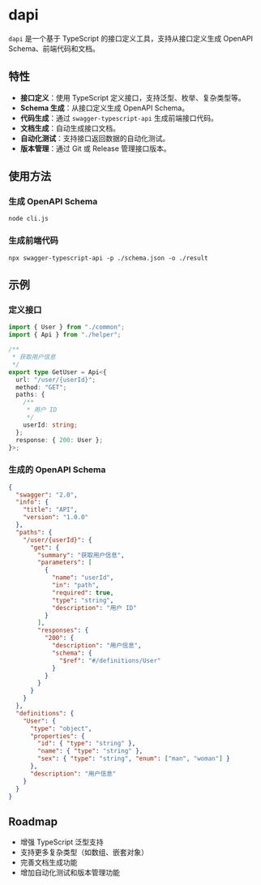 # dapi

`dapi` 是一个基于 TypeScript 的接口定义工具，支持从接口定义生成 OpenAPI Schema、前端代码和文档。

## 特性

- **接口定义**：使用 TypeScript 定义接口，支持泛型、枚举、复杂类型等。
- **Schema 生成**：从接口定义生成 OpenAPI Schema。
- **代码生成**：通过 `swagger-typescript-api` 生成前端接口代码。
- **文档生成**：自动生成接口文档。
- **自动化测试**：支持接口返回数据的自动化测试。
- **版本管理**：通过 Git 或 Release 管理接口版本。

## 使用方法

### 生成 OpenAPI Schema

```shell
node cli.js
```

### 生成前端代码

```shell
npx swagger-typescript-api -p ./schema.json -o ./result
```

## 示例

### 定义接口

```typescript
import { User } from "./common";
import { Api } from "./helper";

/**
 * 获取用户信息
 */
export type GetUser = Api<{
  url: "/user/{userId}";
  method: "GET";
  paths: {
    /**
     * 用户 ID
     */
    userId: string;
  };
  response: { 200: User };
}>;
```

### 生成的 OpenAPI Schema

```json
{
  "swagger": "2.0",
  "info": {
    "title": "API",
    "version": "1.0.0"
  },
  "paths": {
    "/user/{userId}": {
      "get": {
        "summary": "获取用户信息",
        "parameters": [
          {
            "name": "userId",
            "in": "path",
            "required": true,
            "type": "string",
            "description": "用户 ID"
          }
        ],
        "responses": {
          "200": {
            "description": "用户信息",
            "schema": {
              "$ref": "#/definitions/User"
            }
          }
        }
      }
    }
  },
  "definitions": {
    "User": {
      "type": "object",
      "properties": {
        "id": { "type": "string" },
        "name": { "type": "string" },
        "sex": { "type": "string", "enum": ["man", "woman"] }
      },
      "description": "用户信息"
    }
  }
}
```

## Roadmap

- 增强 TypeScript 泛型支持
- 支持更多复杂类型（如数组、嵌套对象）
- 完善文档生成功能
- 增加自动化测试和版本管理功能
